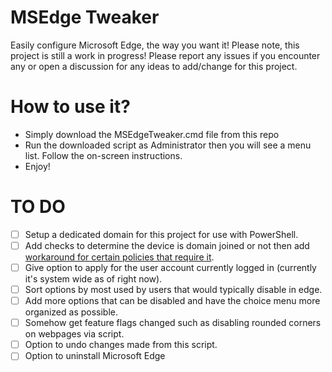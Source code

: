 # MSEdge Tweaker
Easily configure Microsoft Edge, the way you want it! Please note, this project is still a work in progress! Please report any issues if you encounter any or open a discussion for any ideas to add/change for this project.

# How to use it?
- Simply download the MSEdgeTweaker.cmd file from this repo
- Run the downloaded script as Administrator then you will see a menu list. Follow the on-screen instructions.
- Enjoy!

# TO DO
- [ ] Setup a dedicated domain for this project for use with PowerShell.
- [ ] Add checks to determine the device is domain joined or not then add [workaround for certain policies that require it](https://hitco.at/blog/apply-edge-policies-for-non-domain-joined-devices/).
- [ ] Give option to apply for the user account currently logged in (currently it's system wide as of right now).
- [ ] Sort options by most used by users that would typically disable in edge.
- [ ] Add more options that can be disabled and have the choice menu more organized as possible.
- [ ] Somehow get feature flags changed such as disabling rounded corners on webpages via script.
- [ ] Option to undo changes made from this script.
- [ ] Option to uninstall Microsoft Edge
